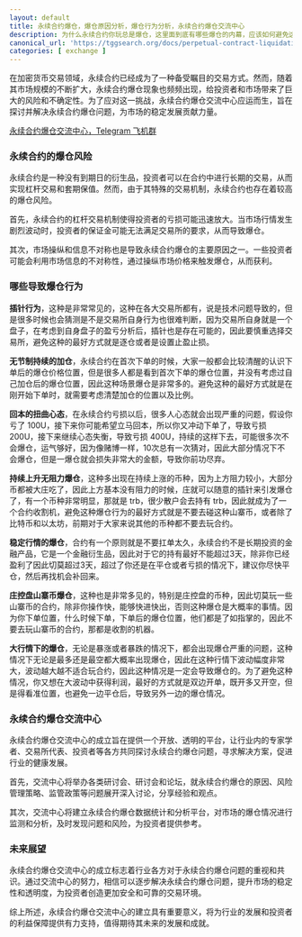 ```yaml
---
layout: default
title: 永续合约爆仓，爆仓原因分析，爆仓行为分析，永续合约爆仓交流中心
description: 为什么永续合约你玩总是爆仓，这里面到底有哪些爆仓的内幕，应该如何避免这种爆仓，有没有永续合约爆仓的交流中心，共同探讨永续合约玩法心得。
canonical_url: 'https://tggsearch.org/docs/perpetual-contract-liquidation.html'
categories: [ exchange ]
---
```

在加密货币交易领域，永续合约已经成为了一种备受瞩目的交易方式。然而，随着其市场规模的不断扩大，永续合约爆仓现象也频频出现，给投资者和市场带来了巨大的风险和不确定性。为了应对这一挑战，永续合约爆仓交流中心应运而生，旨在探讨并解决永续合约爆仓问题，为市场的稳定发展贡献力量。

[永续合约爆仓交流中心，Telegram 飞机群](./302.html?target=https://t.me/perpcl)

### 永续合约的爆仓风险
永续合约是一种没有到期日的衍生品，投资者可以在合约中进行长期的交易，从而实现杠杆交易和套期保值。然而，由于其特殊的交易机制，永续合约也存在着较高的爆仓风险。

首先，永续合约的杠杆交易机制使得投资者的亏损可能迅速放大。当市场行情发生剧烈波动时，投资者的保证金可能无法满足交易所的要求，从而导致爆仓。

其次，市场操纵和信息不对称也是导致永续合约爆仓的主要原因之一。一些投资者可能会利用市场信息的不对称性，通过操纵市场价格来触发爆仓，从而获利。

### 哪些导致爆仓行为
**插针行为**，这种是非常常见的，这种在各大交易所都有，说是技术问题导致的，但是很多时候也会猜测是不是交易所自身行为也很难判断，因为交易所自身就是一个盘子，在考虑到自身盘子的盈亏分析后，插针也是存在可能的，因此要慎重选择交易所，避免这种的最好方式就是逐仓或者是设置止盈止损。

**无节制持续的加仓**，永续合约在首次下单的时候，大家一般都会比较清醒的认识下单后的爆仓价格位置，但是很多人都是看到首次下单的爆仓位置，并没有考虑过自己加仓后的爆仓位置，因此这种场景爆仓是非常多的。避免这种的最好方式就是在刚开始下单时，就需要考虑清楚加仓的位置以及比例。

**回本的扭曲心态**，在永续合约亏损以后，很多人心态就会出现严重的问题，假设你亏了 100U，接下来你可能希望立马回本，所以你又冲动下单了，导致亏损 200U，接下来继续心态失衡，导致亏损 400U，持续的这样下去，可能很多次不会爆仓，运气够好，因为像赌博一样，10次总有一次猜对，因此大部分情况下不会爆仓，但是一爆仓就会损失非常大的金额，导致你前功尽弃。

**持续上升无阻力爆仓**，这种多出现在持续上涨的币种，因为上方阻力较小，大部分币都被大庄吃了，因此上方基本没有阻力的时候，庄就可以随意的插针来引发爆仓了，有一个币种非常明显，那就是 trb，很少散户会去持有 trb，因此就成为了一个合约收割机，避免这种爆仓行为的最好方式就是不要去碰这种山寨币，或者除了比特币和以太坊，前期对于大家来说其他的币种都不要去玩合约。

**稳定行情的爆仓**，合约有一个原则就是不要扛单太久，永续合约不是长期投资的金融产品，它是一个金融衍生品，因此对于它的持有最好不能超过3天，除非你已经盈利了因此切莫超过3天，超过了你还是在平仓或者亏损的情况下，建议你尽快平仓，然后再找机会补回来。

**庄控盘山寨币爆仓**，这种也是非常多见的，特别是庄控盘的币种，因此切莫玩一些山寨币的合约，除非你操作快，能够快进快出，否则这种爆仓是大概率的事情。因为你下单位置，什么时候下单，下单后的爆仓位置，他们都是了如指掌的，因此不要去玩山寨币的合约，那都是收割的机器。

**大行情下的爆仓**，无论是暴涨或者暴跌的情况下，都会出现爆仓严重的问题，这种情况下无论是最多还是最空都大概率出现爆仓，因此在这种行情下波动幅度非常大，波动越大越不适合玩合约，因此这种情况是一定会导致爆仓的。为了避免这种情况，你又想在大波动中获得利润，最好的方式就是双边开单，既开多又开空，但是得看准位置，也避免一边平仓后，导致另外一边的爆仓情况。

### 永续合约爆仓交流中心
永续合约爆仓交流中心的成立旨在提供一个开放、透明的平台，让行业内的专家学者、交易所代表、投资者等各方共同探讨永续合约爆仓问题，寻求解决方案，促进行业的健康发展。

首先，交流中心将举办各类研讨会、研讨会和论坛，就永续合约爆仓的原因、风险管理策略、监管政策等问题展开深入讨论，分享经验和观点。

其次，交流中心将建立永续合约爆仓数据统计和分析平台，对市场的爆仓情况进行监测和分析，及时发现问题和风险，为投资者提供参考。

### 未来展望
永续合约爆仓交流中心的成立标志着行业各方对于永续合约爆仓问题的重视和共识。通过交流中心的努力，相信可以逐步解决永续合约爆仓问题，提升市场的稳定性和透明度，为投资者创造更加安全和可靠的交易环境。

综上所述，永续合约爆仓交流中心的建立具有重要意义，将为行业的发展和投资者的利益保障提供有力支持，值得期待其未来的发展和成就。